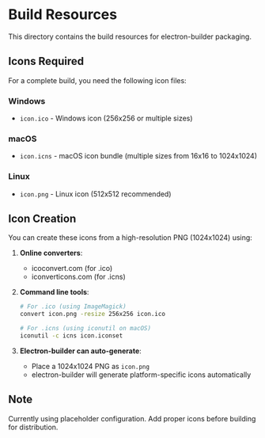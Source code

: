 # Build Resources

This directory contains the build resources for electron-builder packaging.

## Icons Required

For a complete build, you need the following icon files:

### Windows
- `icon.ico` - Windows icon (256x256 or multiple sizes)

### macOS  
- `icon.icns` - macOS icon bundle (multiple sizes from 16x16 to 1024x1024)

### Linux
- `icon.png` - Linux icon (512x512 recommended)

## Icon Creation

You can create these icons from a high-resolution PNG (1024x1024) using:

1. **Online converters**: 
   - icoconvert.com (for .ico)
   - iconverticons.com (for .icns)

2. **Command line tools**:
   ```bash
   # For .ico (using ImageMagick)
   convert icon.png -resize 256x256 icon.ico
   
   # For .icns (using iconutil on macOS)
   iconutil -c icns icon.iconset
   ```

3. **Electron-builder can auto-generate**:
   - Place a 1024x1024 PNG as `icon.png` 
   - electron-builder will generate platform-specific icons automatically

## Note
Currently using placeholder configuration. Add proper icons before building for distribution.
